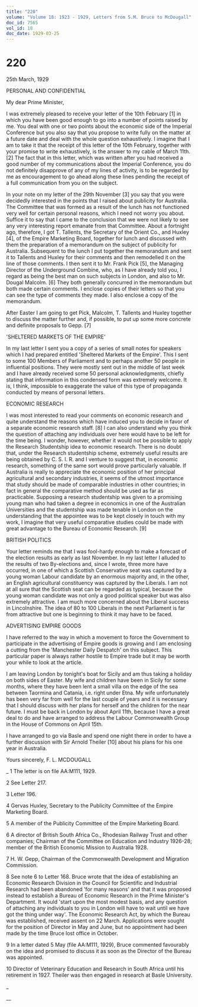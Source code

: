 ```yaml
---
title: "220"
volume: "Volume 18: 1923 - 1929, Letters from S.M. Bruce to McDougall"
doc_id: 7565
vol_id: 18
doc_date: 1929-03-25
---
```


# 220

25th March, 1929

PERSONAL AND CONFIDENTIAL

My dear Prime Minister,

I was extremely pleased to receive your letter of the 10th February [1] in which you have been good enough to go into a number of points raised by me. You deal with one or two points about the economic side of the Imperial Conference but you also say that you propose to write fully on the matter at a future date and deal with the whole question exhaustively. I imagine that I am to take it that the receipt of this letter of the 10th February, together with your promise to write exhaustively, is the answer to my cable of March 11th. [2] The fact that in this letter, which was written after you had received a good number of my communications about the Imperial Conference, you do not definitely disapprove of any of my lines of activity, is to be regarded by me as encouragement to go ahead along these lines pending the receipt of a full communication from you on the subject.

In your note on my letter of the 29th November [3] you say that you were decidedly interested in the points that I raised about publicity for Australia. The Committee that was formed as a result of the lunch has not functioned very well for certain personal reasons, which I need not worry you about. Suffice it to say that I came to the conclusion that we were not likely to see any very interesting report emanate from that Committee. About a fortnight ago, therefore, I got T. Tallents, the Secretary of the Orient Co., and Huxley [4], of the Empire Marketing Board, together for lunch and discussed with them the preparation of a memorandum on the subject of publicity for Australia. Subsequent to the lunch I put together the memorandum and sent it to Tallents and Huxley for their comments and then remodelled it on the line of those comments. I then sent it to Mr. Frank Pick [5], the Managing Director of the Underground Combine, who, as I have already told you, I regard as being the best man on such subjects in London, and also to Mr. Dougal Malcolm. [6] They both generally concurred in the memorandum but both made certain comments. I enclose copies of their letters so that you can see the type of comments they made. I also enclose a copy of the memorandum.

After Easter I am going to get Pick, Malcolm, T. Tallents and Huxley together to discuss the matter further and, if possible, to put up some more concrete and definite proposals to Gepp. [7]

'SHELTERED MARKETS OF THE EMPIRE'

In my last letter I sent you a copy of a series of small notes for speakers which I had prepared entitled 'Sheltered Markets of the Empire'. This I sent to some 100 Members of Parliament and to perhaps another 50 people in influential positions. They were mostly sent out in the middle of last week and I have already received some 50 personal acknowledgments, chiefly stating that information in this condensed form was extremely welcome. It is, I think, impossible to exaggerate the value of this type of propaganda conducted by means of personal letters.

ECONOMIC RESEARCH

I was most interested to read your comments on economic research and quite understand the reasons which have induced you to decide in favor of a separate economic research staff. [8] I can also understand why you think the question of attaching any individuals over here would have to be left for the time being. I wonder, however, whether it would not be possible to apply the Research Studentship idea to economic research. There is no doubt that, under the Research studentship scheme, extremely useful results are being obtained by C. S. I. R. and I venture to suggest that, in economic research, something of the same sort would prove particularly valuable. If Australia is really to appreciate the economic position of her principal agricultural and secondary industries, it seems of the utmost importance that study should be made of comparable industries in other countries; in fact in general the comparative method should be used as far as practicable. Supposing a research studentship was given to a promising young man who had taken a degree in economics in one of the Australian Universities and the studentship was made tenable in London on the understanding that the appointee was to be kept closely in touch with my work, I imagine that very useful comparative studies could be made with great advantage to the Bureau of Economic Research. [9]

BRITISH POLITICS

Your letter reminds me that I was fool-hardy enough to make a forecast of the election results as early as last November. In my last letter I alluded to the results of two By-elections and, since I wrote, three more have occurred, in one of which a Scottish Conservative seat was captured by a young woman Labour candidate by an enormous majority and, in the other, an English agricultural constituency was captured by the Liberals. I am not at all sure that the Scottish seat can be regarded as typical, because the young woman candidate was not only a good political speaker but was also extremely attractive. I am much more concerned about the Liberal success in Lincolnshire. The idea of 80 to 100 Liberals in the next Parliament is far from attractive but one is beginning to think it may have to be faced.

ADVERTISING EMPIRE GOODS

I have referred to the way in which a movement to force the Government to participate in the advertising of Empire goods is growing and I am enclosing a cutting from the 'Manchester Daily Despatch' on this subject. This particular paper is always rather hostile to Empire trade but it may be worth your while to look at the article.

I am leaving London by tonight's boat for Sicily and am thus taking a holiday on both sides of Easter. My wife and children have been in Sicily for some months, where they have been lent a small villa on the edge of the sea between Taormina and Catania, i.e. right under Etna. My wife unfortunately has been very far from well for the last couple of years and it is necessary that I should discuss with her plans for herself and the children for the near future. I must be back in London by about April 11th, because I have a great deal to do and have arranged to address the Labour Commonwealth Group in the House of Commons on April 15th.

I have arranged to go via Basle and spend one night there in order to have a further discussion with Sir Arnold Theiler [10] about his plans for his one year in Australia.

Yours sincerely, F. L. MCDOUGALL 

_ 1 The letter is on file AA:M111, 1929.

2 See Letter 217.

3 Letter 196.

4 Gervas Huxley, Secretary to the Publicity Committee of the Empire Marketing Board.

5 A member of the Publicity Committee of the Empire Marketing Board.

6 A director of British South Africa Co., Rhodesian Railway Trust and other companies; Chairman of the Committee on Education and Industry 1926-28; member of the British Economic Mission to Australia 1928.

7 H. W. Gepp, Chairman of the Commonwealth Development and Migration Commission.

8 See note 6 to Letter 168. Bruce wrote that the idea of establishing an Economic Research Division in the Council for Scientific and Industrial Research had been abandoned 'for many reasons' and that it was proposed instead to establish a Bureau of Economic Research in the Prime Minister's Department. It would 'start upon the most modest basis, and any question of attaching any individuals to you in London will have to wait until we have got the thing under way'. The Economic Research Act, by which the Bureau was established, received assent on 22 March. Applications were sought for the position of Director in May and June, but no appointment had been made by the time Bruce lost office in October.

9 In a letter dated 5 May (file AA:M111, 1929), Bruce commented favourably on the idea and promised to discuss it as soon as the Director of the Bureau was appointed.

10 Director of Veterinary Education and Research in South Africa until his retirement in 1927. Theiler was then engaged in research at Basle University.

_

__
